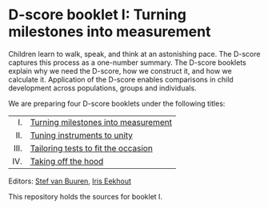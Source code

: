 # D-score booklet I: Turning milestones into measurement

Children learn to walk, speak, and think at an astonishing pace. The D-score captures this process as a one-number summary. The D-score booklets explain why we need the D-score, how we construct it, and how we calculate it. Application of the D-score enables comparisons in child development across populations, groups and individuals.

We are preparing four D-score booklets under the following titles:

|     |                                      |
| ---:|:------------------------------------ |
I.    |	[Turning milestones into measurement](https://stefvanbuuren.name/dbook1) |
II.	  | [Tuning instruments to unity](https://stefvanbuuren.name/dbook2) |
III.	| [Tailoring tests to fit the occasion](https://stefvanbuuren.name/dbook3) |
IV.	  | [Taking off the hood](https://stefvanbuuren.name/dbook4) |

Editors: [Stef van Buuren](https://stefvanbuuren.name), [Iris Eekhout](https://www.iriseekhout.com)

This repository holds the sources for booklet I.
